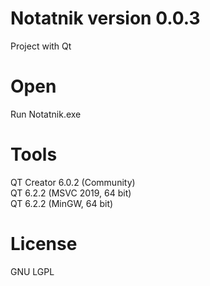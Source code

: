 # Notatnik version 0.0.3

Project with Qt 

# Open 

Run Notatnik.exe  


# Tools
QT Creator 6.0.2 (Community)  
QT 6.2.2 (MSVC 2019, 64 bit)  
QT 6.2.2 (MinGW, 64 bit)

# License
GNU LGPL

